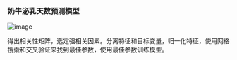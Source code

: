 ### 奶牛泌乳天数预测模型

![image](https://github.com/miexiaochi/DHI-prediction-model/blob/master/Figure_1.png)

得出相关性矩阵，选定强相关因素。分离特征和目标变量，归一化特征，使用网格搜索和交叉验证来找到最佳参数，使用最佳参数训练模型。

